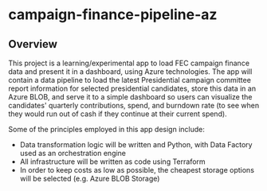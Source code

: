 # campaign-finance-pipeline-az

## Overview
This project is a learning/experimental app to load FEC campaign finance data and present it in a dashboard, using Azure technologies. The app will contain a data pipeline to load the latest Presidential campaign committee report information for selected presidential candidates, store this data in an Azure BLOB, and serve it to a simple dashboard so users can visualize the candidates' quarterly contributions, spend, and burndown rate (to see when they would run out of cash if they continue at their current spend). 

Some of the principles employed in this app design include:
* Data transformation logic will be written and Python, with Data Factory used as an orchestration engine
* All infrastructure will be written as code using Terraform
* In order to keep costs as low as possible, the cheapest storage options will be selected (e.g. Azure BLOB Storage)